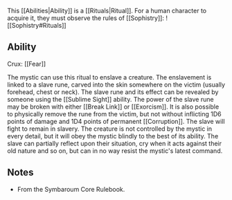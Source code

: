 This [[Abilities|Ability]] is a [[Rituals|Ritual]]. For a human character to acquire it, they must observe the rules of [[Sophistry]]:
![[Sophistry#Rituals]]
## Ability
Crux: [[Fear]]

The mystic can use this ritual to enslave a creature. The enslavement is linked to a slave rune, carved into the skin somewhere on the victim (usually forehead, chest or neck). The slave rune and its effect can be revealed by someone using the [[Sublime Sight]] ability. The power of the slave rune may be broken with either [[Break Link]] or [[Exorcism]]. It is also possible to physically remove the rune from the victim, but not without inflicting 1D6 points of damage and 1D4 points of permanent [[Corruption]]. The slave will fight to remain in slavery. The creature is not controlled by the mystic in every detail, but it will obey the mystic blindly to the best of its ability. The slave can partially reflect upon their situation, cry when it acts against their old nature and so on, but can in no way resist the mystic's latest command.
## Notes
* From the Symbaroum Core Rulebook.